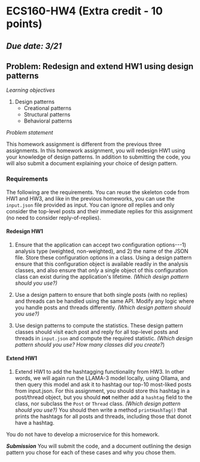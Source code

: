 # ECS160-HW4 (Extra credit - 10 points)

## _Due date: 3/21_
## Problem: Redesign and extend HW1 using design patterns

_Learning objectives_
1. Design patterns
   - Creational patterns
   - Structural patterns
   - Behavioral patterns
  
_Problem statement_

This homework assignment is different from the previous three assignments.
In this homework assignment, you will redesign HW1 using your knowledge of design patterns. In addition to submitting the code, you will also submit a document explaining your choice of design pattern.

### Requirements
The following are the requirements. You can reuse the skeleton code from HW1 and HW3, and like in the previous
homeworks, you can use the `input.json` file provided as input. You can ignore _all_ replies and only consider the top-level posts and their immediate replies for this assignment (no need to consider reply-of-replies).

#### Redesign HW1 
1. Ensure that the application can accept two configuration options---1) analysis type (weighted, non-weighted), and 2) the name of the JSON file. Store these configuration options in a class. Using a design pattern
ensure that this configuration object is available readily in the analysis classes, and also ensure that _only_ a single object of this configuration class can exist during the application's lifetime. _(Which design pattern
should you use?)_

2. Use a design pattern to ensure that both single posts (with no replies) and threads can be handled using the same API. Modify any logic where you handle posts and threads differently. _(Which design pattern should you
use?)_

3. Use design patterns to compute the statistics. These design pattern classes should visit each post and reply for all top-level posts and threads in `input.json` and compute the required statistic. _(Which design
pattern should you use? How many classes did you create?_)

#### Extend HW1

1. Extend HW1 to add the hashtagging functionality from HW3. In other words, we will again run the LLAMA-3 model locally, using Ollama, and then
query this model and ask it to hashtag our top-10 most-liked posts from input.json. For this assignment, you should store this hashtag in a post/thread object, but you should **not** neither add a `hashtag` field
to the class, nor subclass the `Post` or `Thread` class. _(Which design pattern should you use?)_ You should then write a method `printHashTag()` that prints the hashtags for all posts and threads, including those
that donot have a hashtag.

You do not have to develop a microservice for this homework.

**_Submission_**
You will submit the code, and a document outlining the design pattern you chose for each of these cases and why you chose them. 

